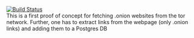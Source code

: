 [![Build Status](https://travis-ci.org/decrypto-org/spider.svg?branch=master)](https://travis-ci.org/decrypto-org/spider)
<br>
This is a first proof of concept for fetching .onion websites from the tor network.
Further, one has to extract links from the webpage (only .onion links) and
adding them to a Postgres DB
